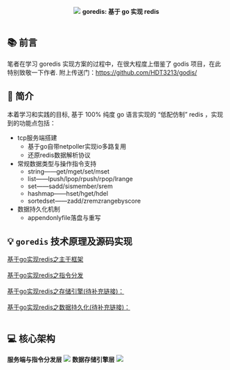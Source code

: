 <p align="center">
<img src="https://github.com/xiaoxuxiansheng/goredis/blob/main/img/frame.png" />
<b>goredis: 基于 go 实现 redis</b>
<br/><br/>
</p>

## 📚 前言
笔者在学习 goredis 实现方案的过程中，在很大程度上借鉴了 godis 项目，在此特别致敬一下作者.
附上传送门：https://github.com/HDT3213/godis/

## 📖 简介
本着学习和实践的目标, 基于 100% 纯度 go 语言实现的 “低配仿制” redis ，实现到的功能点包括：
- tcp服务端搭建 
    - 基于go自带netpoller实现io多路复用
    - 还原redis数据解析协议
- 常规数据类型与操作指令支持
    - string——get/mget/set/mset
    - list——lpush/lpop/rpush/rpop/lrange
    - set——sadd/sismember/srem
    - hashmap——hset/hget/hdel
    - sortedset——zadd/zremzrangebyscore
- 数据持久化机制
    - appendonlyfile落盘与重写

## 💡 `goredis` 技术原理及源码实现
<a href="https://mp.weixin.qq.com/s?__biz=MzkxMjQzMjA0OQ==&mid=2247485070&idx=1&sn=e6fc425dee04746648dfb0bc4c3b2313">基于go实现redis之主干框架</a> <br/><br/>
<a href="https://mp.weixin.qq.com/s?__biz=MzkxMjQzMjA0OQ==&mid=2247485081&idx=1&sn=68319157e3e6cd3133738ceda4e41872">基于go实现redis之指令分发</a> <br/><br/>
<a href="">基于go实现redis之存储引擎(待补充链接)：</a> <br/><br/>
<a href="">基于go实现redis之数据持久化(待补充链接)：</a> <br/><br/>

## 💻 核心架构
<b>服务端与指令分发层</b>
<img src="https://github.com/xiaoxuxiansheng/goredis/blob/main/img/logic.png" />
<b>数据存储引擎层</b>
<img src="https://github.com/xiaoxuxiansheng/goredis/blob/main/img/database.png" />
